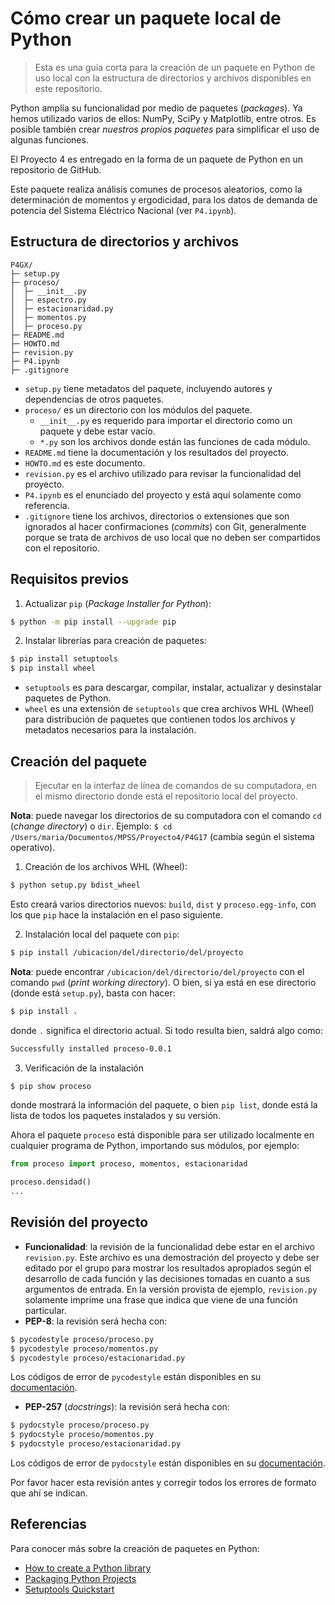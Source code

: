 # Cómo crear un paquete local de Python

> Esta es una guía corta para la creación de un paquete en Python de uso local con la estructura de directorios y archivos disponibles en este repositorio.

Python amplía su funcionalidad por medio de paquetes (*packages*). Ya hemos utilizado varios de ellos: NumPy, SciPy y Matplotlib, entre otros. Es posible también crear *nuestros propios paquetes* para simplificar el uso de algunas funciones.

El Proyecto 4 es entregado en la forma de un paquete de Python en un repositorio de GitHub.

Este paquete realiza análisis comunes de procesos aleatorios, como la determinación de momentos y ergodicidad, para los datos de demanda de potencia del Sistema Eléctrico Nacional (ver `P4.ipynb`).

## Estructura de directorios y archivos

```
P4GX/
├─ setup.py
├─ proceso/
│  ├─ __init__.py
│  ├─ espectro.py
│  ├─ estacionaridad.py
│  ├─ momentos.py
│  ├─ proceso.py
├─ README.md
├─ HOWTO.md
├─ revision.py
├─ P4.ipynb
├─ .gitignore
```

- `setup.py` tiene metadatos del paquete, incluyendo autores y dependencias de otros paquetes.
- `proceso/` es un directorio con los módulos del paquete.
    - `__init__.py` es requerido para importar el directorio como un paquete y debe estar vacío.
    - `*.py` son los archivos donde están las funciones de cada módulo.
- `README.md` tiene la documentación y los resultados del proyecto.
- `HOWTO.md` es este documento.
- `revision.py` es el archivo utilizado para revisar la funcionalidad del proyecto.
- `P4.ipynb` es el enunciado del proyecto y está aquí solamente como referencia.
- `.gitignore` tiene los archivos, directorios o extensiones que son ignorados al hacer confirmaciones (*commits*) con Git, generalmente porque se trata de archivos de uso local que no deben ser compartidos con el repositorio.

## Requisitos previos

1. Actualizar `pip` (*Package Installer for Python*):

```bash
$ python -m pip install --upgrade pip
```

2. Instalar librerías para creación de paquetes:

```bash
$ pip install setuptools
$ pip install wheel
```

- `setuptools` es para descargar, compilar, instalar, actualizar y desinstalar paquetes de Python.
- `wheel` es una extensión de `setuptools` que crea archivos WHL (Wheel) para distribución de paquetes que contienen todos los archivos y metadatos necesarios para la instalación.

## Creación del paquete

> Ejecutar en la interfaz de línea de comandos de su computadora, en el mismo directorio donde está el repositorio local del proyecto.

**Nota**: puede navegar los directorios de su computadora con el comando `cd` (*change directory*) o `dir`. Ejemplo: `$ cd /Users/maria/Documentos/MPSS/Proyecto4/P4G17` (cambia según el sistema operativo).

1. Creación de los archivos WHL (Wheel): 

```bash
$ python setup.py bdist_wheel
```

Esto creará varios directorios nuevos: `build`, `dist` y `proceso.egg-info`, con los que `pip` hace la instalación en el paso siguiente.

2. Instalación local del paquete con `pip`:

```bash
$ pip install /ubicacion/del/directorio/del/proyecto
```

**Nota**: puede encontrar `/ubicacion/del/directorio/del/proyecto` con el comando `pwd` (*print working directory*). O bien, si ya está en ese directorio (donde está `setup.py`), basta con hacer:

```bash
$ pip install .
```

donde `.` significa el directorio actual. Si todo resulta bien, saldrá algo como:

```bash
Successfully installed proceso-0.0.1
```

3. Verificación de la instalación

```bash
$ pip show proceso
```

donde mostrará la información del paquete, o bien `pip list`, donde está la lista de todos los paquetes instalados y su versión.

Ahora el paquete `proceso` está disponible para ser utilizado localmente en cualquier programa de Python, importando sus módulos, por ejemplo:

```python
from proceso import proceso, momentos, estacionaridad

proceso.densidad()
...
```

## Revisión del proyecto

- **Funcionalidad**: la revisión de la funcionalidad debe estar en el archivo `revision.py`. Este archivo es una demostración del proyecto y debe ser editado por el grupo para mostrar los resultados apropiados según el desarrollo de cada función y las decisiones tomadas en cuanto a sus argumentos de entrada. En la versión provista de ejemplo, `revision.py` solamente imprime una frase que indica que viene de una función particular. 
- **PEP-8**: la revisión será hecha con:
```bash
$ pycodestyle proceso/proceso.py
$ pycodestyle proceso/momentos.py
$ pycodestyle proceso/estacionaridad.py
```
Los códigos de error de `pycodestyle` están disponibles en su [documentación](https://pycodestyle.pycqa.org/en/latest/intro.html#error-codes).
- **PEP-257** (*docstrings*): la revisión será hecha con:
```bash
$ pydocstyle proceso/proceso.py
$ pydocstyle proceso/momentos.py
$ pydocstyle proceso/estacionaridad.py
```
Los códigos de error de `pydocstyle` están disponibles en su [documentación](https://www.pydocstyle.org/en/stable/error_codes.html).

Por favor hacer esta revisión antes y corregir todos los errores de formato que ahí se indican.

## Referencias

Para conocer más sobre la creación de paquetes en Python:

- [How to create a Python library](https://medium.com/analytics-vidhya/how-to-create-a-python-library-7d5aea80cc3f)
- [Packaging Python Projects](https://packaging.python.org/en/latest/tutorials/packaging-projects/)
- [Setuptools Quickstart](https://setuptools.pypa.io/en/latest/userguide/quickstart.html)
